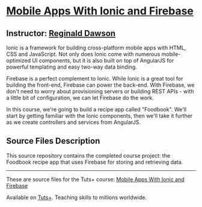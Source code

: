 # [Mobile Apps With Ionic and Firebase][published url]
## Instructor: [Reginald Dawson][instructor url]


Ionic is a framework for building cross-platform mobile apps with HTML, CSS and JavaScript. Not only does Ionic come with numerous mobile-optimized UI components, but it is also built on top of AngularJS for powerful templating and easy two-way data binding.

Firebase is a perfect complement to Ionic. While Ionic is a great tool for building the front-end, Firebase can power the back-end. With Firebase, we don't need to worry about provisioning servers or building REST APIs - with a little bit of configuration, we can let Firebase do the work.

In this course, we're going to build a recipe app called "Foodbook". We'll start by getting familiar with the Ionic components, then we'll take it further as we create controllers and services from AngularJS.

## Source Files Description

This source repository contains the completed course project: the Foodbook recipe app that uses Firebase for storing and retrieving data.


------

These are source files for the Tuts+ course: [Mobile Apps With Ionic and Firebase][published url]

Available on [Tuts+](https://tutsplus.com). Teaching skills to millions worldwide.

[published url]: https://code.tutsplus.com/courses/mobile-apps-with-ionic-and-firebase
[instructor url]: https://tutsplus.com/authors/reginald-dawson
